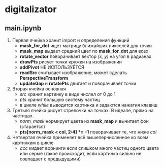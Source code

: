 # digitalizator

## main.ipynb

1. Первая ячейка хранит import и определения функций
   - **mask_for_dot** ищет матрицу ближайших пикселей для точки
   - **mask_map** выдает средний цвет по **mask_for_dot** для всех
   - **rotate_vector** поворачивает вектор *(x, y)* на угол в радианах
   - **drawPts** рисует точки кружки на изображении
   - **addPivot** НЕ ИСПОЛЬЗУЕТСЯ
   - **readSrc** считывает изображение, может сделать **PerspectiveTransform**
   - **updateGap** и **rotatePts** двигает и поворачивает точки
2. Вторая ячейка основная
   - *src* хранит картинку в виде числел от 0 до 1
   - *pts* хранит большую систему частиц
   - в цикле *while* выводится картинка и задаются нажатия клавиш
3. Третьяя ячейка рисует стрелочки на точках. В идеале, прямо на частицах.
   - *norm_mask* нормирует цвета из **mask_map** и вычитает фон (старается)
   - **pts[norm_mask < col, 2:4]** **\*=** **-1** поворачивает те, что ниже *col*
4. Четвертая ячейка применяет всё вышеперчисленное ко всем картинкам в цикле
   - *acc* кидает ворнинги если слишком много частиц одного цвета или серые (такое происходит, если картинка сильно не совпадает с предыдущими) 
